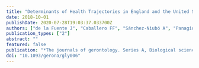 ```yaml
---
title: "Determinants of Health Trajectories in England and the United States: An Approach to Identify Different Patterns of Healthy Aging."
date: 2018-10-01
publishDate: 2020-07-28T19:03:37.033700Z
authors: ["de la Fuente J", "Caballero FF", "Sánchez-Niubó A", "Panagiotakos DB", "Prina AM", "Arndt H", "Haro JM", "Chatterji S", "Ayuso-Mateos JL"]
publication_types: ["2"]
abstract: ""
featured: false
publication: "*The journals of gerontology. Series A, Biological sciences and medical sciences*"
doi: "10.1093/gerona/gly006"
---
```



